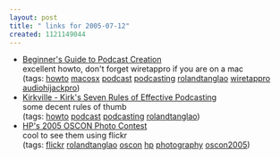 ```yaml
---
layout: post
title: " links for 2005-07-12"
created: 1121149044
---
```

<ul class="delicious">
	<li>
		<div class="delicious-link"><a href="http://www.ipodlounge.com/index.php/articles/comments/beginners-guide-to-podcast-creation/">Beginner's Guide to Podcast Creation</a></div>
		<div class="delicious-extended">excellent howto, don't forget wiretappro if you are on a mac</div>
		<div class="delicious-tags">(tags: <a href="http://del.icio.us/rtanglao/howto">howto</a> <a href="http://del.icio.us/rtanglao/macosx">macosx</a> <a href="http://del.icio.us/rtanglao/podcast">podcast</a> <a href="http://del.icio.us/rtanglao/podcasting">podcasting</a> <a href="http://del.icio.us/rtanglao/rolandtanglao">rolandtanglao</a> <a href="http://del.icio.us/rtanglao/wiretappro">wiretappro</a> <a href="http://del.icio.us/rtanglao/audiohijackpro">audiohijackpro</a>)</div>
	</li>
	<li>
		<div class="delicious-link"><a href="http://www.mcelhearn.com/article.php?story=20050630164539429">Kirkville - Kirk's Seven Rules of Effective Podcasting</a></div>
		<div class="delicious-extended">some decent rules of thumb</div>
		<div class="delicious-tags">(tags: <a href="http://del.icio.us/rtanglao/howto">howto</a> <a href="http://del.icio.us/rtanglao/podcast">podcast</a> <a href="http://del.icio.us/rtanglao/podcasting">podcasting</a> <a href="http://del.icio.us/rtanglao/rolandtanglao">rolandtanglao</a>)</div>
	</li>
	<li>
		<div class="delicious-link"><a href="http://photos.linux.hp.com/">HP's 2005 OSCON Photo Contest</a></div>
		<div class="delicious-extended">cool to see them using flickr</div>
		<div class="delicious-tags">(tags: <a href="http://del.icio.us/rtanglao/flickr">flickr</a> <a href="http://del.icio.us/rtanglao/rolandtanglao">rolandtanglao</a> <a href="http://del.icio.us/rtanglao/oscon">oscon</a> <a href="http://del.icio.us/rtanglao/hp">hp</a> <a href="http://del.icio.us/rtanglao/photography">photography</a> <a href="http://del.icio.us/rtanglao/oscon2005">oscon2005</a>)</div>
	</li>
</ul>


